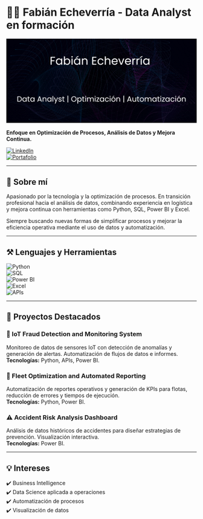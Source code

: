 # 👨‍💻 Fabián Echeverría - Data Analyst en formación

![Banner](./assets/banner.png)

**Enfoque en Optimización de Procesos, Análisis de Datos y Mejora Continua.**

[![LinkedIn](https://img.shields.io/badge/LinkedIn-0A66C2?style=flat&logo=linkedin&logoColor=white)](https://www.linkedin.com/in/fabián-echeverría-cazar)  
[![Portafolio](https://img.shields.io/badge/Portafolio-Próximamente-FF6F00?style=flat&logo=google-chrome&logoColor=white)]()  

---

## 👋 Sobre mí  

Apasionado por la tecnología y la optimización de procesos. En transición profesional hacia el análisis de datos, combinando experiencia en logística y mejora continua con herramientas como Python, SQL, Power BI y Excel.

Siempre buscando nuevas formas de simplificar procesos y mejorar la eficiencia operativa mediante el uso de datos y automatización.

---

## ⚒️ Lenguajes y Herramientas  

![Python](https://img.shields.io/badge/Python-3776AB?style=flat&logo=python&logoColor=white)  
![SQL](https://img.shields.io/badge/SQL-4479A1?style=flat&logo=postgresql&logoColor=white)  
![Power BI](https://img.shields.io/badge/Power%20BI-F2C811?style=flat&logo=powerbi&logoColor=black)  
![Excel](https://img.shields.io/badge/Excel-217346?style=flat&logo=microsoft-excel&logoColor=white)  
![APIs](https://img.shields.io/badge/APIs-FF6F00?style=flat&logo=api&logoColor=white)  

---

## 📂 Proyectos Destacados

### 🚀 IoT Fraud Detection and Monitoring System  
Monitoreo de datos de sensores IoT con detección de anomalías y generación de alertas. Automatización de flujos de datos e informes.  
**Tecnologías:** Python, APIs, Power BI.  

### 🚗 Fleet Optimization and Automated Reporting  
Automatización de reportes operativos y generación de KPIs para flotas, reducción de errores y tiempos de ejecución.  
**Tecnologías:** Python, Power BI.  

### ⚠️ Accident Risk Analysis Dashboard  
Análisis de datos históricos de accidentes para diseñar estrategias de prevención. Visualización interactiva.  
**Tecnologías:** Power BI.  

---

## 💡 Intereses  
✔️ Business Intelligence  
✔️ Data Science aplicada a operaciones  
✔️ Automatización de procesos  
✔️ Visualización de datos  



<!--
---

## 📫 Contacto  
[LinkedIn](https://www.linkedin.com/in/tuusuario)  
Correo: tunombre@correo.com  

**FabianEcheverriaCazar/FabianEcheverriaCazar** is a ✨ _special_ ✨ repository because its `README.md` (this file) appears on your GitHub profile.

Here are some ideas to get you started:

- 🔭 I’m currently working on ...
- 🌱 I’m currently learning ...
- 👯 I’m looking to collaborate on ...
- 🤔 I’m looking for help with ...
- 💬 Ask me about ...
- 📫 How to reach me: ...
- 😄 Pronouns: ...
- ⚡ Fun fact: ...
-->
